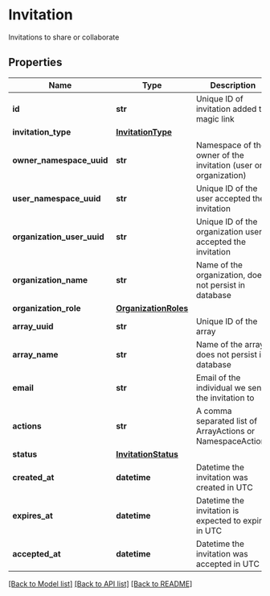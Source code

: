 # Invitation

Invitations to share or collaborate
## Properties
Name | Type | Description | Notes
------------ | ------------- | ------------- | -------------
**id** | **str** | Unique ID of invitation added to magic link | [optional] 
**invitation_type** | [**InvitationType**](InvitationType.md) |  | [optional] 
**owner_namespace_uuid** | **str** | Namespace of the owner of the invitation (user or organization) | [optional] 
**user_namespace_uuid** | **str** | Unique ID of the user accepted the invitation | [optional] 
**organization_user_uuid** | **str** | Unique ID of the organization user accepted the invitation | [optional] 
**organization_name** | **str** | Name of the organization, does not persist in database | [optional] 
**organization_role** | [**OrganizationRoles**](OrganizationRoles.md) |  | [optional] 
**array_uuid** | **str** | Unique ID of the array | [optional] 
**array_name** | **str** | Name of the array, does not persist in database | [optional] 
**email** | **str** | Email of the individual we send the invitation to | [optional] 
**actions** | **str** | A comma separated list of ArrayActions or NamespaceActions | [optional] 
**status** | [**InvitationStatus**](InvitationStatus.md) |  | [optional] 
**created_at** | **datetime** | Datetime the invitation was created in UTC | [optional] 
**expires_at** | **datetime** | Datetime the invitation is expected to expire in UTC | [optional] 
**accepted_at** | **datetime** | Datetime the invitation was accepted in UTC | [optional] 

[[Back to Model list]](../README.md#documentation-for-models) [[Back to API list]](../README.md#documentation-for-api-endpoints) [[Back to README]](../README.md)



